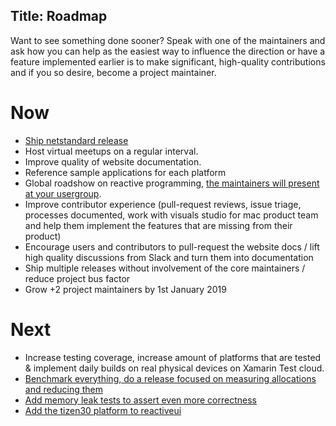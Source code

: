 Title: Roadmap
---

Want to see something done sooner? Speak with one of the maintainers and ask how you can help as the easiest way to influence the direction or have a feature implemented earlier is to make significant, high-quality contributions and if you so desire, become a project maintainer.

# Now
- [Ship netstandard release](https://github.com/reactiveui/ReactiveUI/pull/1422)
- Host virtual meetups on a regular interval.
- Improve quality of website documentation.
- Reference sample applications for each platform
- Global roadshow on reactive programming, [the maintainers will present at your usergroup](https://reactiveui.net/meetup/co-host/).
- Improve contributor experience (pull-request reviews, issue triage, processes documented, work with visuals studio for mac product team and help them implement the features that are missing from their product)
- Encourage users and contributors to pull-request the website docs / lift high quality discussions from Slack and turn them into documentation
- Ship multiple releases without involvement of the core maintainers / reduce project bus factor
- Grow +2 project maintainers by 1st January 2019


# Next
- Increase testing coverage, increase amount of platforms that are tested & implement daily builds on real physical devices on Xamarin Test cloud.
- [Benchmark everything, do a release focused on measuring allocations and reducing them](https://github.com/reactiveui/ReactiveUI/issues?q=is%3Aissue+is%3Aopen+label%3Aperformance)
- [Add memory leak tests to assert even more correctness](https://github.com/reactiveui/ReactiveUI/issues/1486)
- [Add the tizen30 platform to reactiveui](https://github.com/reactiveui/ReactiveUI/pull/1387)

